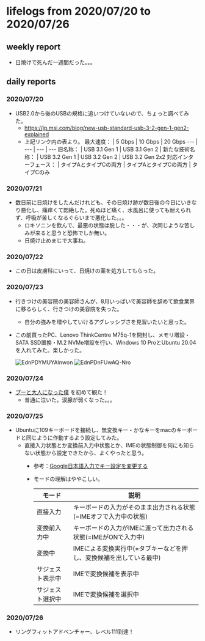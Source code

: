# lifelogs from 2020/07/20 to 2020/07/26

## weekly report

* 日焼けで死んだ一週間だった。。。

## daily reports

### 2020/07/20

* USB2.0から後のUSBの規格に追いつけていないので、ちょっと調べてみた。
  * https://jp.msi.com/blog/new-usb-standard-usb-3-2-gen-1-gen2-explained
  * 上記リンク内の表より。
    最大速度： | 5 Gbps | 10 Gbps | 20 Gbps
    --- | --- | --- | ---
    旧名称： | USB 3.1 Gen 1 | USB 3.1 Gen 2 | 
    新たな技術名称： | USB 3.2 Gen 1 | USB 3.2 Gen 2 | USB 3.2 Gen 2x2
    対応インターフェース： | タイプAとタイプCの両方	 | タイプAとタイプCの両方 | タイプCのみ

### 2020/07/21

* 数日前に日焼けをしたんだけれども、その日焼け跡が数日後の今日にいきなり悪化し、痛痒くて悶絶した。死ぬほど痛く、水風呂に使っても耐えられず、呼吸が苦しくなるぐらいまで悪化した。。。
  * ロキソニンを飲んで、最悪の状態は脱した・・・が、次同じような苦しみが来ると思うと恐怖でしか無い。
  * 日焼け止めまじで大事ね。

### 2020/07/22

* この日は皮膚科にいって、日焼けの薬を処方してもらった。

### 2020/07/23

* 行きつけの美容院の美容師さんが、8月いっぱいで美容師を辞めて飲食業界に移るらしく、行きつけの美容院を失った。
  * 自分の強みを増やしていけるアグレッシブさを見習いたいと思った。

* この前買ったPC、Lenovo ThinkCentre M75q-1を開封し、メモリ増設・SATA SSD置換・M.2 NVMe増設を行い、Windows 10 ProとUbuntu 20.04を入れてみた。楽しかった。

  ![EdnPDYMUYAInwon](https://user-images.githubusercontent.com/10176164/88462404-0894f080-cee6-11ea-9db6-af496b3747ac.jpeg)
  ![EdnPDnFUwAQ-Nro](https://user-images.githubusercontent.com/10176164/88462407-0cc10e00-cee6-11ea-81a9-b88762b126f3.jpeg)


### 2020/07/24

* [プーと大人になった僕](https://www.disney.co.jp/movie/pooh-boku.html) を初めて観た！
  * 普通に泣いた。涙腺が弱くなった。。。

### 2020/07/25

* Ubuntuに109キーボードを接続し、無変換キー・かなキーをmacのキーボードと同じように作動するよう設定してみた。
  * 直接入力状態とか変換前入力中状態とか、IMEの状態制御を何にも知らない状態から設定できたから、よくやったと思う。
    * 参考：[Google日本語入力でキー設定を変更する](https://www.atmarkit.co.jp/ait/articles/1805/28/news022.html)

    * モードの理解はややこしい。

      モード| 説明
      --- | ---
      直接入力 | キーボードの入力がそのまま出力される状態(=IMEオフで入力中の状態)
      変換前入力中 | キーボードの入力がIMEに渡って出力される状態(=IMEがONで入力中)
      変換中 | IMEによる変換実行中(=タブキーなどを押し、変換候補を出している最中)
      サジェスト表示中 | IMEで変換候補を表示中
      サジェスト選択中 | IMEで変換候補を選択中

### 2020/07/26

* リングフィットアドベンチャー、レベル111到達！
